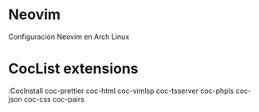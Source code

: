 # Neovim
Configuración Neovim en Arch Linux
# CocList extensions
:CocInstall coc-prettier coc-html coc-vimlsp coc-tsserver coc-phpls coc-json coc-css coc-pairs

